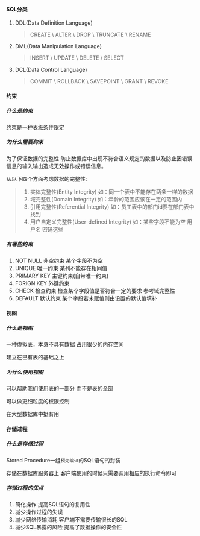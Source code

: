 #### SQL分类

1. DDL(Data Definition Language)

   > CREATE \ ALTER \ DROP \ TRUNCATE \ RENAME

2. DML(Data Manipulation Language)

   > INSERT \ UPDATE \ DELETE \ SELECT

3. DCL(Data Control Language)

   > COMMIT \ ROLLBACK \ SAVEPOINT \ GRANT \ REVOKE



#### 约束

##### 什么是约束

约束是一种表级条件限定

##### 为什么需要约束

为了保证数据的完整性 防止数据库中出现不符合语义规定的数据以及防止因错误信息的输入输出造成无效操作或错误信息。

从以下四个方面考虑数据的完整性:

> 1. 实体完整性(Entity Integrity)  如：同一个表中不能存在两条一样的数据
> 2. 域完整性(Domain Integrity)  如：年龄的范围应该在一定的范围内
> 3. 引用完整性(Referential Integrity)  如：员工表中的部门id要在部门表中找到
> 4. 用户自定义完整性(User-defined Integrity)  如：某些字段不能为空 用户名 密码这些

##### 有哪些约束

1. NOT NULL  非空约束  某个字段不为空
2. UNIQUE  唯一约束  某列不能存在相同值
3. PRIMARY KEY  主键约束(自带唯一约束)
4. FORIGN KEY  外键约束
5. CHECK  检查约束  检查某个字段值是否符合一定的要求 参考域完整性
6. DEFAULT  默认约束  某个字段若未赋值则由设置的默认值填补

#### 视图

##### 什么是视图

一种虚拟表，本身不具有数据 占用很少的内存空间

建立在已有表的基础之上

##### 为什么使用视图

可以帮助我们使用表的一部分 而不是表的全部

可以做更细粒度的权限控制

在大型数据库中挺有用

#### 存储过程

##### 什么是存储过程

Stored Procedure一组`预先编译`的SQL语句的封装

存储在数据库服务器上  客户端使用的时候只需要调用相应的执行命令即可

##### 存储过程的优点

1. 简化操作 提高SQL语句的复用性
2. 减少操作过程的失误
3. 减少网络传输消耗  客户端不需要传输很长的SQL
4. 减少SQL暴露的风险 提高了数据操作的安全性